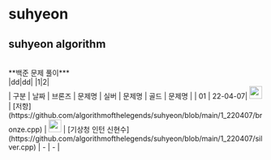 # suhyeon
## suhyeon algorithm
<br>
**백준 문제 풀이***
<br>
|dd|dd|
|1|2|
<br>
| 구분 | 날짜 | 브론즈 | 문제명 | 실버 | 문제명 | 골드 | 문제명 |
| 01 | 22-04-07| <img height="25px" width="25px" src="https://static.solved.ac/tier_small/4.svg"/> | [저항](https://github.com/algorithmofthelegends/suhyeon/blob/main/1_220407/bronze.cpp) | <img height="25px" width="25px" src="https://static.solved.ac/tier_small/6.svg"/> | [기상청 인턴 신현수](https://github.com/algorithmofthelegends/suhyeon/blob/main/1_220407/silver.cpp) | - | - |
